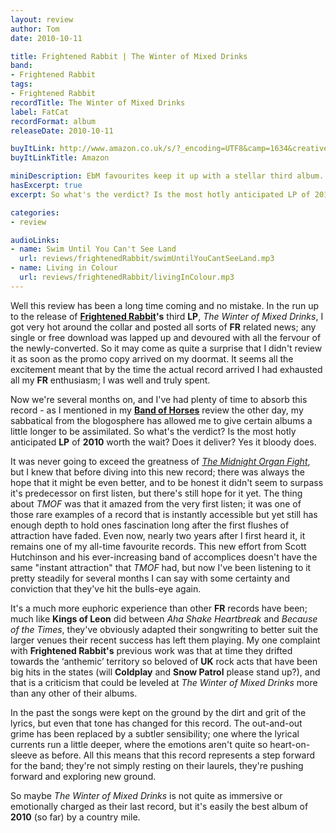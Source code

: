 ```yaml
---
layout: review
author: Tom
date: 2010-10-11

title: Frightened Rabbit | The Winter of Mixed Drinks
band:
- Frightened Rabbit
tags:
- Frightened Rabbit
recordTitle: The Winter of Mixed Drinks
label: FatCat
recordFormat: album
releaseDate: 2010-10-11

buyItLink: http://www.amazon.co.uk/s/?_encoding=UTF8&camp=1634&creative=19450&field-keywords=winter%20of%20mixed%20drinks&linkCode=ur2&tag=eatebymons-21&url=search-alias%3Daps
buyItLinkTitle: Amazon

miniDescription: EbM favourites keep it up with a stellar third album.
hasExcerpt: true
excerpt: So what's the verdict? Is the most hotly anticipated LP of 2010 worth the wait? Does it deliver? Yes it bloody does.

categories:
- review

audioLinks:
- name: Swim Until You Can't See Land
  url: reviews/frightenedRabbit/swimUntilYouCantSeeLand.mp3
- name: Living in Colour
  url: reviews/frightenedRabbit/livingInColour.mp3
---
```


Well this review has been a long time coming and no mistake. In the run up to the release of **[Frightened Rabbit](http://fat-cat.co.uk/fatcat/artist/frightened+rabbit)'s** third **LP**, *The Winter of Mixed Drinks*, I got very hot around the collar and posted all sorts of **FR** related news; any single or free download was lapped up and devoured with all the fervour of the newly-converted. So it may come as quite a surprise that I didn't review it as soon as the promo copy arrived on my doormat. It seems all the excitement meant that by the time the actual record arrived I had exhausted all my **FR** enthusiasm; I was well and truly spent.

Now we're several months on, and I've had plenty of time to absorb this record - as I mentioned in my **[Band of Horses](http://eatenbymonsters.wordpress.com/2010/09/29/infinite-arms-band-of-horses/)** review the other day, my sabbatical from the blogosphere has allowed me to give certain albums a little longer to be assimilated. So what's the verdict? Is the most hotly anticipated **LP** of **2010** worth the wait? Does it deliver? Yes it bloody does.

It was never going to exceed the greatness of *[The Midnight Organ Fight](http://eatenbymonsters.wordpress.com/2008/12/09/the-midnight-organ-fight-frightened-rabbit/)*, but I knew that before diving into this new record; there was always the hope that it might be even better, and to be honest it didn't seem to surpass it's predecessor on first listen, but there's still hope for it yet. The thing about *TMOF* was that it amazed from the very first listen; it was one of those rare examples of a record that is instantly accessible but yet still has enough depth to hold ones fascination long after the first flushes of attraction have faded. Even now, nearly two years after I first heard it, it remains one of my all-time favourite records. This new effort from Scott Hutchinson and his ever-increasing band of accomplices doesn't have the same "instant attraction" that *TMOF* had, but now I've been listening to it pretty steadily for several months I can say with some certainty and conviction that they've hit the bulls-eye again.

It's a much more euphoric experience than other **FR** records have been; much like **Kings of Leon** did between *Aha Shake Heartbreak* and *Because of the Times*, they've obviously adapted their songwriting to better suit the larger venues their recent success has left them playing. My one complaint with **Frightened Rabbit's** previous work was that at time they drifted towards the ‘anthemic’ territory so beloved of **UK** rock acts that have been big hits in the states (will **Coldplay** and **Snow Patrol** please stand up?), and that is a criticism that could be leveled at *The Winter of Mixed Drinks* more than any other of their albums.

In the past the songs were kept on the ground by the dirt and grit of the lyrics, but even that tone has changed for this record. The out-and-out grime has been replaced by a subtler sensibility; one where the lyrical currents run a little deeper, where the emotions aren't quite so heart-on-sleeve as before. All this means that this record represents a step forward for the band; they're not simply resting on their laurels, they're pushing forward and exploring new ground.

So maybe *The Winter of Mixed Drinks* is not quite as immersive or emotionally charged as their last record, but it's easily the best album of **2010** (so far) by a country mile.
